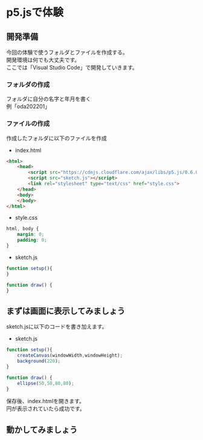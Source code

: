 # p5.jsで体験

## 開発準備
今回の体験で使うフォルダとファイルを作成する。  
開発環境は何でも大丈夫です。  
ここでは「Visual Studio Code」で開発していきます。

### フォルダの作成
フォルダに自分の名字と年月を書く  
例「oda202201」

### ファイルの作成
作成したフォルダに以下のファイルを作成

* index.html
```html
<html>
    <head>
        <script src="https://cdnjs.cloudflare.com/ajax/libs/p5.js/0.6.0/p5.js"></script>
        <script src="sketch.js"></script>
        <link rel="stylesheet" type="text/css" href="style.css">
    </head>
    <body>
    </body>
</html>
```

* style.css
```css
html, body {
    margin: 0;
    padding: 0;
}
```

* sketch.js
```js
function setup(){
}

function draw() {
}
```

## まずは画面に表示してみましょう
sketch.jsに以下のコードを書き加えます。

* sketch.js
```js
function setup(){
    createCanvas(windowWidth,windowHeight);
    background(220);
}

function draw() {
    ellipse(50,50,80,80);
}
```
保存後、index.htmlを開きます。  
円が表示されていたら成功です。

## 動かしてみましょう

